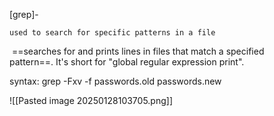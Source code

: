 [grep]- 

	used to search for specific patterns in a file 
 ==searches for and prints lines in files that match a specified pattern==. It's short for "global regular expression print".

syntax: 
grep -Fxv -f passwords.old passwords.new

![[Pasted image 20250128103705.png]]